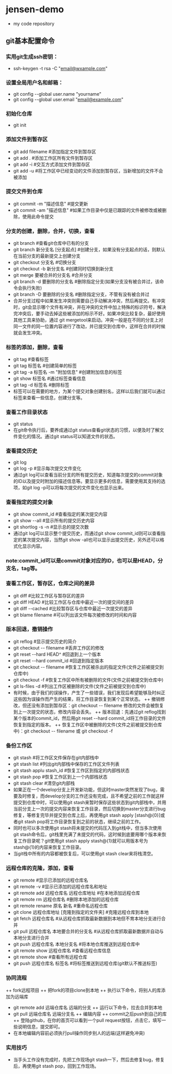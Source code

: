 # jensen-demo
+ my code repository
## git基本配置命令
### 实用git生成ssh密钥：
+ ssh-keygen -t rsa -C "email@wxample.com"
### 设置全局用户名和邮箱：
+ git config --global user.name "yourname"
+ git config --global user.email "email@example.com"
### 初始化仓库
+ git init
### 添加文件到暂存区
+ git add filename   #添加指定文件到暂存区
+ git add .          #添加工作区所有文件到暂存区
+ git add -i         #交互方式添加文件到暂存区
+ git add -u         #将工作区中已经变动的文件添加到暂存区，当新增加的文件不会被添加
### 提交文件到仓库
+ git commit -m "描述信息"    #提交更新
+ git commit -am "描述信息"     #如果工作目录中仅是已跟踪的文件被修改或被删除，使用此命令提交
### 分支的创建，删除，合并，切换，查看
+ git branch      #查看git仓库中已有的分支
+ git branch 新分支名 [分支起点]    #创建分支，如果没有分支起点的话，则默认在当前分支的最新提交上创建分支
+ git checkout 分支名    #切换分支
+ git checkout -b 新分支名    #创建同时切换到新分支
+ git merge 要被合并的分支名    #合并分支
+ git branch -d 要删除的分支名     #删除指定分支(如果分支没有被合并过，该命令会执行失败)
+ git branch -D 要删除的分支名     #删除指定分支，不管有没有被合并过
+ 合并分支过程中如果发生冲突则需要自己手动解决冲突，然后再提交。有冲突时，git会显示哪个文件有冲突，并在冲突的文件中加上特殊的标识符号，解决完冲突后，要手动去掉这些被添加的标示不好。如果冲突比较复杂，最好使用其他工具来协助，通过 git mergetool来启动。冲突一般是在不同的分支上对同一文件的同一位置内容进行了改动，并已提交到仓库中，这样在合并的时候就会发生冲突。
### 标签的添加，删除，查看
+ git tag   #查看标签
+ git tag 标签名     #创建简单的标签
+ git tag -a 标签名 -m "附加信息"    #创建附加信息的标签
+ git show 标签名      #通过标签查看信息
+ git tag -d 标签名      #删除标签
+ 标签可以在需要的地方，为某个提交对象创建别名，这样以后我们就可以通过标签来查看一些信息，创建分支等。
### 查看工作目录状态
+ git status
+ 在git命令执行后，要养成通过git status查看git状态的习惯，以便及时了解文件变化的情况。通过git status可以知道文件的状态。
### 查看提交历史
+ git log
+ git log -p      #显示每次提交文件变化
+ 通过git log可以查看当前分支的所有提交历史，知道每次提交的commit对象的ID以及提交时附加的描述信息等。要显示更多的信息，需要使用其支持的选项，如git log -p可以将每次提交的文件变化也显示出来。
### 查看指定的提交对象
+ git show commit_id    #查看指定的某次提交内容
+ git show --all      #显示所有的提交历史内容
+ git shortlog -s -n    #显示总的提交次数
+ 通过git log可以显示整个提交历史，而通过git show commit_id则可以查看指定的某次提交内容，当然git show -all也可以显示出提交历史，另外还可以格式化显示内容。
### note:commit_id可以是commit对象对应的ID，也可以是HEAD，分支名，tag等。
### 查看工作区，暂存区，仓库之间的差异
+ git diff    #比较工作区与暂存区的差异
+ git diff HEAD     #比较工作区与仓库中最近一次的提交间的差异
+ git diff --cached   #比较暂存区与仓库中最近一次提交的差异
+ git blame filename    #可以列出该文件每次被修改的时间和内容
### 版本回退，撤销操作
+ git reflog        #显示提交历史的简介
+ git checkout -- filename    #丢弃工作区的修改
+ git reset --hard HEAD^    #回退到上一个版本
+ git reset --hard commit_id    #回退到指定版本
+ git checkout -- filename     #恢复工作区被杀出的指定文件(文件之前被提交到仓库中)
+ git checkout -f   #恢复工作区中所有被删除的文件(文件之前被提交到仓库中)
+ git ls-files -d   #列出工作区被删除的文件(文件之前被提交到仓库中)
+ 有时候，由于我们的误操作，产生了一些错误，我们发现后希望能够及时纠正这些因为误操作而产生的结果，将工作目录恢复到某个正常状态。
++ 撤销修改，但还没有添加到暂存区：git checkout -- filename  修改的文件会被恢复到上一次提交的状态，修改内容会丢失。
++ 版本回退：先通过git reflog找到某个版本的commit_id，然后用git reset --hard commit_id将工作目录的文件恢复到指定的版本。
++ 恢复工作区中被删除的文件(文件之前被提交到仓库中)：git checkout -- filename 或 git checkout -f
### 备份工作区
+ git stash   #将工作区文件保存在git内部栈中
+ git stash list    #列出git内部栈中保存的工作区文件列表
+ git stash applu stash_id    #恢复工作区到指定的内部栈状态
+ git stash pop     #恢复工作区到上一个内部栈状态
+ git stash clear     #清空git内部栈
+ 如果正在一个develop分支上开发新功能，但这时master突然发现了bug，需要及时修复，而develop分支的工作还没有完成，且不希望之前的工作就这样提交到仓库中时，可以使用git stash来暂时保存这些状态到git内部栈中，并用当前分支上一次的提交内容来恢复工作目录，然后切换到master分支进行bug修复，等修复完毕并提交到仓库上后，再使用git stash apply [stash@{0}]或者git stash pop将工作目录恢复到之前的状态，继续之前的工作。
+ 同时也可以多次使用git stash将未提交的代码压入到git栈中，但当多次使用git stash命令后，git栈里充满了未提交的代码，这时候到底要用哪个版本来恢复工作目录呢？git使用git stash apply stash@{1}就可以用版本号为stash@{1}的内容来恢复工作目录。
+ 当git栈中所有的内容都被恢复后，可以使用git stash clear来将栈清空。
### 远程仓库的克隆，添加，查看
+ git remote    #显示已添加的远程仓库名
+ git remote -v     #显示已添加的远程仓库名和地址
+ git remote add 远程仓库名 远程仓库地址   #在本地添加远程仓库
+ git remote rm 远程仓库名   #删除本地添加的远程仓库
+ git remote rename 原名 新名   #重命名远程仓库
+ git clone 远程仓库地址 [克隆到指定的文件夹]    #克隆远程仓库到本地
+ git fetch 远程仓库名   #从远程仓库抓取最新数据到本地但不育本地分支进行合并
+ git pull 远程仓库名 本地要合并的分支名    #从远程仓库抓取最新数据并自动与本地分支进行合并
+ git push 远程仓库名 本地分支名    #将本地仓库推送到远程仓库中
+ git remote show 远程仓库名   #查看远程仓库信息
+ git remote show   #查看所有远程仓库
+ git push 远程仓库名 标签名  #将标签推送到远程仓库(git默认不推送标签)
### 协同流程
++ fork远程项目
++ 把fork的项目clone到本地
++ 执行以下命令，将别人的库添加为远端库
+ git remote add 远端仓库名 远端的分支
++ 运行以下命令，拉去合并到本地
+ git pull 远端仓库名 远端分支名
++ 编辑内容
++ commit之后push到自己的库
++ 登陆github，在你的首页可以看到一个pull request按钮，点击它，填写一些说明信息，提交即可。
+ 在本地编辑内容前必须执行pull操作同步别人的远端(这样避免冲突)
### 实用技巧
+ 当手头工作没有完成时，先把工作现场git stash一下，然后去修复bug，修复后，再使用git stash pop，回到工作现场。
